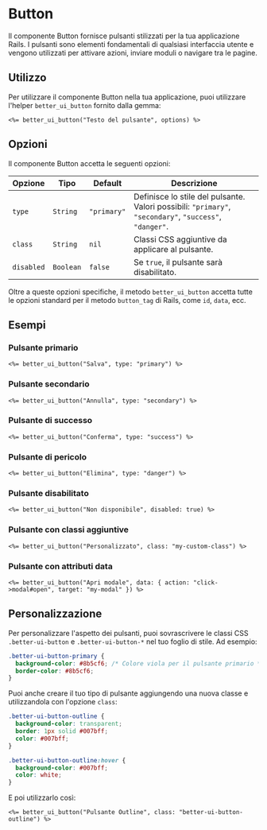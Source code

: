 # Button

Il componente Button fornisce pulsanti stilizzati per la tua applicazione Rails. I pulsanti sono elementi fondamentali di qualsiasi interfaccia utente e vengono utilizzati per attivare azioni, inviare moduli o navigare tra le pagine.

## Utilizzo

Per utilizzare il componente Button nella tua applicazione, puoi utilizzare l'helper `better_ui_button` fornito dalla gemma:

```erb
<%= better_ui_button("Testo del pulsante", options) %>
```

## Opzioni

Il componente Button accetta le seguenti opzioni:

| Opzione | Tipo | Default | Descrizione |
|---------|------|---------|-------------|
| `type` | `String` | `"primary"` | Definisce lo stile del pulsante. Valori possibili: `"primary"`, `"secondary"`, `"success"`, `"danger"`. |
| `class` | `String` | `nil` | Classi CSS aggiuntive da applicare al pulsante. |
| `disabled` | `Boolean` | `false` | Se `true`, il pulsante sarà disabilitato. |

Oltre a queste opzioni specifiche, il metodo `better_ui_button` accetta tutte le opzioni standard per il metodo `button_tag` di Rails, come `id`, `data`, ecc.

## Esempi

### Pulsante primario

```erb
<%= better_ui_button("Salva", type: "primary") %>
```

### Pulsante secondario

```erb
<%= better_ui_button("Annulla", type: "secondary") %>
```

### Pulsante di successo

```erb
<%= better_ui_button("Conferma", type: "success") %>
```

### Pulsante di pericolo

```erb
<%= better_ui_button("Elimina", type: "danger") %>
```

### Pulsante disabilitato

```erb
<%= better_ui_button("Non disponibile", disabled: true) %>
```

### Pulsante con classi aggiuntive

```erb
<%= better_ui_button("Personalizzato", class: "my-custom-class") %>
```

### Pulsante con attributi data

```erb
<%= better_ui_button("Apri modale", data: { action: "click->modal#open", target: "my-modal" }) %>
```

## Personalizzazione

Per personalizzare l'aspetto dei pulsanti, puoi sovrascrivere le classi CSS `.better-ui-button` e `.better-ui-button-*` nel tuo foglio di stile. Ad esempio:

```css
.better-ui-button-primary {
  background-color: #8b5cf6; /* Colore viola per il pulsante primario */
  border-color: #8b5cf6;
}
```

Puoi anche creare il tuo tipo di pulsante aggiungendo una nuova classe e utilizzandola con l'opzione `class`:

```css
.better-ui-button-outline {
  background-color: transparent;
  border: 1px solid #007bff;
  color: #007bff;
}

.better-ui-button-outline:hover {
  background-color: #007bff;
  color: white;
}
```

E poi utilizzarlo così:

```erb
<%= better_ui_button("Pulsante Outline", class: "better-ui-button-outline") %>
``` 